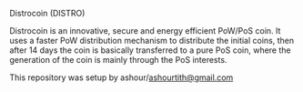 Distrocoin (DISTRO)

Distrocoin is an innovative, secure and energy efficient PoW/PoS coin. It uses a faster PoW distribution mechanism to distribute the initial coins, then after 14 days the coin is basically transferred to a pure PoS coin, where the generation of the coin is mainly through the PoS interests.


This repository was setup by ashour/ashourtith@gmail.com 
